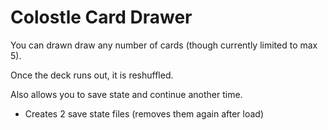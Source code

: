# Colostle Card Drawer

You can drawn draw any number of cards (though currently limited to max 5).

Once the deck runs out, it is reshuffled.

Also allows you to save state and continue another time.
- Creates 2 save state files (removes them again after load)
